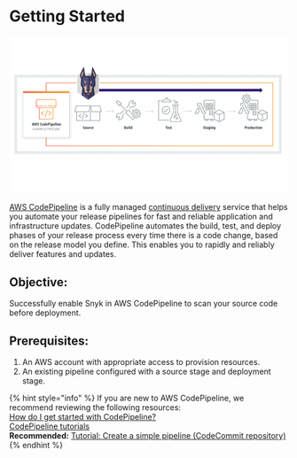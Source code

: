 # Getting Started

![](../../../.gitbook/assets/snyk-codepipeline-graphic-2.png)

[AWS CodePipeline](https://aws.amazon.com/codepipeline/) is a fully managed [continuous delivery](https://aws.amazon.com/devops/continuous-delivery/) service that helps you automate your release pipelines for fast and reliable application and infrastructure updates. CodePipeline automates the build, test, and deploy phases of your release process every time there is a code change, based on the release model you define. This enables you to rapidly and reliably deliver features and updates.

## Objective:

Successfully enable Snyk in AWS CodePipeline to scan your source code before deployment.

## Prerequisites:

1. An AWS account with appropriate access to provision resources.
2. An existing pipeline configured with a source stage and deployment stage.

{% hint style="info" %}
If you are new to AWS CodePipeline, we recommend reviewing the following resources:  
[How do I get started with CodePipeline?](https://docs.aws.amazon.com/codepipeline/latest/userguide/welcome-get-started.html)  
[CodePipeline tutorials](https://docs.aws.amazon.com/codepipeline/latest/userguide/tutorials.html)  
**Recommended:** [Tutorial: Create a simple pipeline \(CodeCommit repository\)](https://docs.aws.amazon.com/codepipeline/latest/userguide/tutorials-simple-codecommit.html)
{% endhint %}

